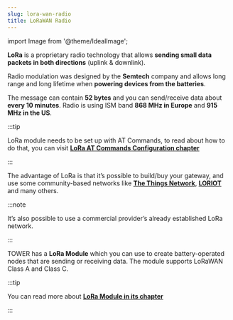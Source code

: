 ```yaml
---
slug: lora-wan-radio
title: LoRaWAN Radio
---
```

import Image from '@theme/IdealImage';

**LoRa** is a proprietary radio technology that allows **sending small data packets in both directions** (uplink & downlink).

Radio modulation was designed by the **Semtech** company and allows long range and long lifetime when **powering devices from the batteries**.

The message can contain **52 bytes** and you can send/receive data about **every 10 minutes**. Radio is using ISM band **868 MHz in Europe** and **915 MHz in the US**.

:::tip

LoRa module needs to be set up with AT Commands, to read about how to do that, you can visit [**LoRa AT Commands Configuration chapter**](../firmware-development/lora-at-commands.md)

:::

The advantage of LoRa is that it’s possible to build/buy your gateway, and use some community-based networks like [**The Things Network**](https://www.thethingsnetwork.org), [**LORIOT**](https://www.loriot.io) and many others.

:::note

It’s also possible to use a commercial provider’s already established LoRa network.

:::

TOWER has a **LoRa Module** which you can use to create battery-operated nodes that are sending or receiving data. The module supports LoRaWAN Class A and Class C.

:::tip

You can read more about [**LoRa Module in its chapter**](../hardware-modules/about-lora-module.md)

:::

